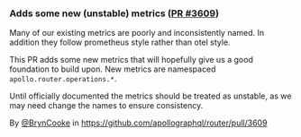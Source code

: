 ### Adds some new (unstable) metrics ([PR #3609](https://github.com/apollographql/router/pull/3609))

Many of our existing metrics are poorly and inconsistently named. In addition they follow prometheus style rather than otel style.

This PR adds some new metrics that will hopefully give us a good foundation to build upon.
New metrics are namespaced `apollo.router.operations.*`.

Until officially documented the metrics should be treated as unstable, as we may need change the names to ensure consistency.

By [@BrynCooke](https://github.com/BrynCooke) in https://github.com/apollographql/router/pull/3609
